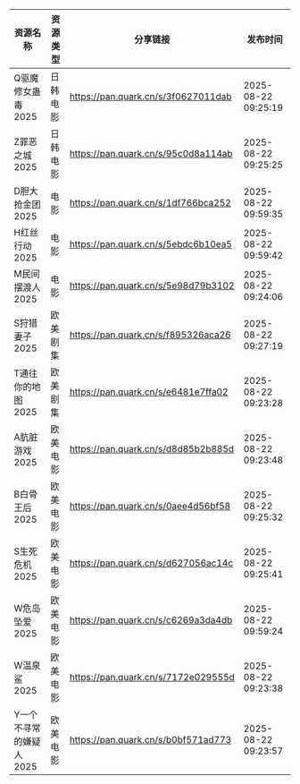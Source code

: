 | 资源名称           | 资源类型 | 分享链接                                | 发布时间                |
| -------------- | ---- | ----------------------------------- | ------------------- |
| Q驱魔修女蛊毒2025    | 日韩电影 | https://pan.quark.cn/s/3f0627011dab | 2025-08-22 09:25:19 |
| Z罪恶之城2025      | 日韩电影 | https://pan.quark.cn/s/95c0d8a114ab | 2025-08-22 09:25:25 |
| D胆大抢金团2025     | 电影   | https://pan.quark.cn/s/1df766bca252 | 2025-08-22 09:59:35 |
| H红丝行动2025      | 电影   | https://pan.quark.cn/s/5ebdc6b10ea5 | 2025-08-22 09:59:42 |
| M民间摆渡人2025     | 电影   | https://pan.quark.cn/s/5e98d79b3102 | 2025-08-22 09:24:06 |
| S狩猎妻子2025      | 欧美剧集 | https://pan.quark.cn/s/f895326aca26 | 2025-08-22 09:27:19 |
| T通往你的地图2025    | 欧美剧集 | https://pan.quark.cn/s/e6481e7ffa02 | 2025-08-22 09:23:28 |
| A肮脏游戏2025      | 欧美电影 | https://pan.quark.cn/s/d8d85b2b885d | 2025-08-22 09:23:48 |
| B白骨王后2025      | 欧美电影 | https://pan.quark.cn/s/0aee4d56bf58 | 2025-08-22 09:25:32 |
| S生死危机2025      | 欧美电影 | https://pan.quark.cn/s/d627056ac14c | 2025-08-22 09:25:41 |
| W危岛坠爱2025      | 欧美电影 | https://pan.quark.cn/s/c6269a3da4db | 2025-08-22 09:59:24 |
| W温泉鲨2025       | 欧美电影 | https://pan.quark.cn/s/7172e029555d | 2025-08-22 09:23:38 |
| Y一个不寻常的嫌疑人2025 | 欧美电影 | https://pan.quark.cn/s/b0bf571ad773 | 2025-08-22 09:23:57 |
